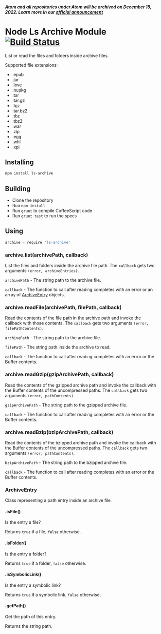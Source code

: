##### Atom and all repositories under Atom will be archived on December 15, 2022. Learn more in our [official announcement](https://github.blog/2022-06-08-sunsetting-atom/)
 # Node Ls Archive Module [![Build Status](https://travis-ci.org/atom/node-ls-archive.png)](https://travis-ci.org/atom/node-ls-archive)

List or read the files and folders inside archive files.

Supported file extensions:

  * .epub
  * .jar
  * .love
  * .nupkg
  * .tar
  * .tar.gz
  * .tgz
  * .tar.bz2
  * .tbz
  * .tbz2
  * .war
  * .zip
  * .egg
  * .whl
  * .xpi

## Installing

```sh
npm install ls-archive
```

## Building
  * Clone the repository
  * Run `npm install`
  * Run `grunt` to compile CoffeeScript code
  * Run `grunt test` to run the specs

## Using

```coffeescript
archive = require 'ls-archive'
```

### archive.list(archivePath, callback)

List the files and folders inside the archive file path. The `callback` gets
two arguments `(error, archiveEntries)`.

`archivePath` - The string path to the archive file.

`callback` - The function to call after reading completes with an error or
an array of [ArchiveEntry](#archiveentry) objects.

### archive.readFile(archivePath, filePath, callback)

Read the contents of the file path in the archive path and invoke the callback
with those contents. The `callback` gets two arguments
`(error, filePathContents)`.

`archivePath` - The string path to the archive file.

`filePath` - The string path inside the archive to read.

`callback` - The function to call after reading completes with an error or
the Buffer contents.

### archive.readGzip(gzipArchivePath, callback)

Read the contents of the gzipped archive path and invoke the callback with the
Buffer contents of the uncompressed paths.  The `callback` gets two arguments
`(error, pathContents)`.

`gzipArchivePath` - The string path to the gzipped archive file.

`callback` - The function to call after reading completes with an error or
the Buffer contents.

### archive.readBzip(bzipArchivePath, callback)

Read the contents of the bzipped archive path and invoke the callback with the
Buffer contents of the uncompressed paths.  The `callback` gets two arguments
`(error, pathContents)`.

`bzipArchivePath` - The string path to the bzipped archive file.

`callback` - The function to call after reading completes with an error or
the Buffer contents.

### ArchiveEntry

Class representing a path entry inside an archive file.

#### .isFile()
Is the entry a file?

Returns `true` if a file, `false` otherwise.

#### .isFolder()
Is the entry a folder?

Returns `true` if a folder, `false` otherwise.

#### .isSymbolicLink()
Is the entry a symbolic link?

Returns `true` if a symbolic link, `false` otherwise.

#### .getPath()
Get the path of this entry.

Returns the string path.
